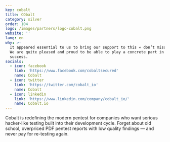 ```yaml
---
key: cobalt
title: CObalt
category: silver
order: 104
logo: /images/partners/logo-cobalt.png
website: ''
lang: en
why: >-
  It appeared essential to us to bring our support to this « don’t miss » event.
  We are quite pleased and proud to be able to play a concrete part in its
  success.  
socials:
  - icon: facebook
    link: 'https://www.facebook.com/cobaltsecured'
    name: Cobalt
  - icon: twitter
    link: 'https://twitter.com/cobalt_io'
    name: Cobalt
  - icon: linkedin
    link: 'https://www.linkedin.com/company/cobalt_io/'
    name: Cobalt.io
---
```

Cobalt is redefining the modern pentest for companies who want serious hacker-like testing built into their development cycle. Forget about old school, overpriced PDF pentest reports with low quality findings — and never pay for re-testing again.
